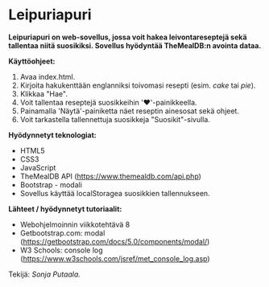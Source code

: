 # Leipuriapuri

**Leipuriapuri on web-sovellus, jossa voit hakea leivontareseptejä sekä tallentaa niitä suosikiksi. Sovellus hyödyntää TheMealDB:n avointa dataa.**

**Käyttöohjeet:**
1. Avaa index.html.
2. Kirjoita hakukenttään englanniksi toivomasi resepti (esim. *cake* tai *pie*).
3. Klikkaa "Hae".
4. Voit tallentaa reseptejä suosikkeihin '❤️'-painikkeella.
5. Painamalla 'Näytä'-painiketta näet reseptin ainesosat sekä ohjeet.
6. Voit tarkastella tallennettuja suosikkeja "Suosikit"-sivulla.

**Hyödynnetyt teknologiat:**
- HTML5
- CSS3 
- JavaScript
- TheMealDB API (https://www.themealdb.com/api.php)
- Bootstrap - modali
- Sovellus käyttää localStoragea suosikkien tallennukseen.

**Lähteet / hyödynnetyt tutoriaalit:**
- Webohjelmoinnin viikkotehtävä 8
- Getbootstrap.com: modal (https://getbootstrap.com/docs/5.0/components/modal/) 
- W3 Schools: console log (https://www.w3schools.com/jsref/met_console_log.asp)


Tekijä: *Sonja Putaala.*
